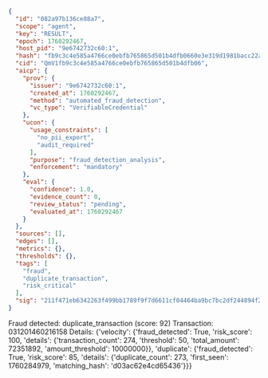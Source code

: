 ```json
{
  "id": "082a97b136ce88a7",
  "scope": "agent",
  "key": "RESULT",
  "epoch": 1760292467,
  "host_pid": "9e6742732c60:1",
  "hash": "fb9c3c4e585a4766ce0ebfb765865d501b4dfb0660e3e319d1981bacc22a9cd0",
  "cid": "QmV1fb9c3c4e585a4766ce0ebfb765865d501b4dfb06",
  "aicp": {
    "prov": {
      "issuer": "9e6742732c60:1",
      "created_at": 1760292467,
      "method": "automated_fraud_detection",
      "vc_type": "VerifiableCredential"
    },
    "ucon": {
      "usage_constraints": [
        "no_pii_export",
        "audit_required"
      ],
      "purpose": "fraud_detection_analysis",
      "enforcement": "mandatory"
    },
    "eval": {
      "confidence": 1.0,
      "evidence_count": 0,
      "review_status": "pending",
      "evaluated_at": 1760292467
    }
  },
  "sources": [],
  "edges": [],
  "metrics": {},
  "thresholds": {},
  "tags": [
    "fraud",
    "duplicate_transaction",
    "risk_critical"
  ],
  "sig": "211f471eb6342263f499bb1789f9f7d6611cf04464ba9bc7bc2df244894f24c2"
}
```

Fraud detected: duplicate_transaction (score: 92)
Transaction: 031201460216158
Details: {'velocity': {'fraud_detected': True, 'risk_score': 100, 'details': {'transaction_count': 274, 'threshold': 50, 'total_amount': 72351892, 'amount_threshold': 10000000}}, 'duplicate': {'fraud_detected': True, 'risk_score': 85, 'details': {'duplicate_count': 273, 'first_seen': 1760284979, 'matching_hash': 'd03ac62e4cd65436'}}}